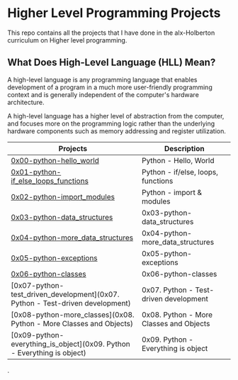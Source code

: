 # Higher Level Programming Projects
This repo contains all the projects that I have done in the alx-Holberton curriculum on Higher level programming.


## What Does High-Level Language (HLL) Mean?
A high-level language is any programming language that enables development of a program in a much more user-friendly programming context and is generally independent of the computer's hardware architecture.

A high-level language has a higher level of abstraction from the computer, and focuses more on the programming logic rather than the underlying hardware components such as memory addressing and register utilization.

| Projects | Description |
| -------- | ----------- | 
| [0x00-python-hello_world](0x00-python-hello_world) | Python - Hello, World |
| [0x01-python-if_else_loops_functions](0x01-python-if_else_loops_functions) | Python - if/else, loops, functions |
| [0x02-python-import_modules](0x02-python-import_modules) | Python - import & modules | 
| [0x03-python-data_structures](0x03-python-data_structures) | 0x03-python-data_structures | 
| [0x04-python-more_data_structures](0x04-python-more_data_structures) | 0x04-python-more_data_structures | 
| [0x05-python-exceptions](0x05-python-exceptions) | 0x05-python-exceptions | 
| [0x06-python-classes](0x06-python-classes) | 0x06-python-classes | 
| [0x07-python-test_driven_development](0x07. Python - Test-driven development) | 0x07. Python - Test-driven development | 
| [0x08-python-more_classes](0x08. Python - More Classes and Objects) | 0x08. Python - More Classes and Objects | 
| [0x09-python-everything_is_object](0x09. Python - Everything is object) | 0x09. Python - Everything is object | 
.
